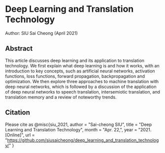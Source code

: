 # Deep Learning and Translation Technology

Author: SIU Sai Cheong (April 2021)

## Abstract

This article discusses deep learning and its application to translation technology. We first explain what deep learning is and how it works, with an introduction to key concepts, such as artificial neural networks, activation functions, loss functions, forward propagation, backpropagation and optimization. We then explore three approaches to machine translation with deep neural networks, which is followed by a discussion of the application of deep neural networks to speech translation, intersemiotic translation, and translation memory and a review of noteworthy trends.

## Citation

Please cite as
@misc{siu_2021,
  author = "Sai-cheong SIU",
  title = "Deep Learning and Translation Technology",
  month = "Apr. 22,",
  year = "2021. [Online]",
  url = "https://github.com/siusaicheong/deep_learning_and_translation_technology/"
}
